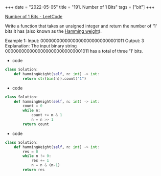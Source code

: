 +++ 
date = "2022-05-05"
title = "191. Number of 1 Bits"
tags = ["bit"]
+++

[Number of 1 Bits - LeetCode](https://leetcode.com/problems/number-of-1-bits/)

Write a function that takes an unsigned integer and return the number of '1' bits it has (also known as the [Hamming weight](http://en.wikipedia.org/wiki/Hamming_weight)).
 
Example 1:
Input: 00000000000000000000000000001011 Output: 3 Explanation: The input binary string 00000000000000000000000000001011 has a total of three '1' bits.

- code
```py
class Solution:
    def hammingWeight(self, n: int) -> int:
        return str(bin(n)).count("1")

```
- code
```py
class Solution:
    def hammingWeight(self, n: int) -> int:
        count = 0
        while n:
            count += n & 1
            n = n >> 1
        return count

```
- code
```py
class Solution:
    def hammingWeight(self, n: int) -> int:
        res = 0
        while n != 0:
            res += 1
            n = n & (n-1)
        return res
```
